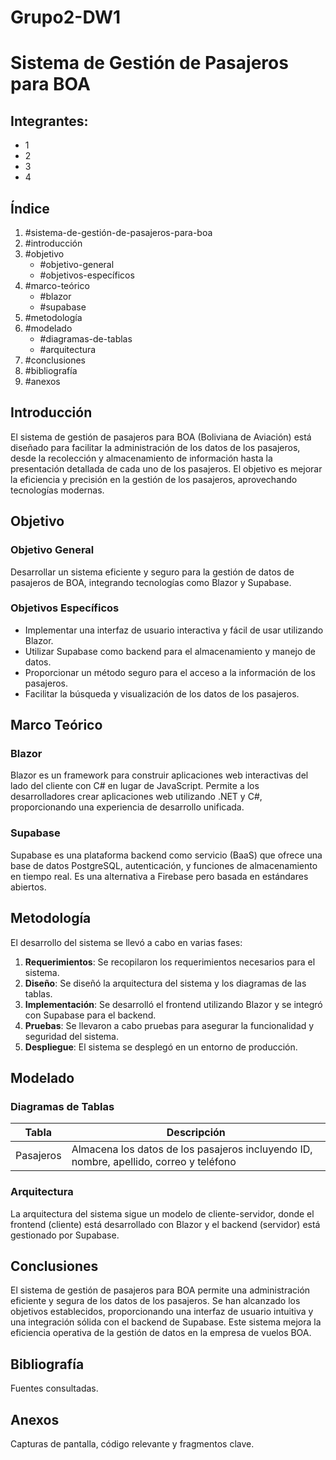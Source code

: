 # Grupo2-DW1
# Sistema de Gestión de Pasajeros para BOA

## Integrantes:
- 1
- 2
- 3
- 4

## Índice
1. #sistema-de-gestión-de-pasajeros-para-boa
2. #introducción
3. #objetivo
   - #objetivo-general
   - #objetivos-específicos
4. #marco-teórico
   - #blazor
   - #supabase
5. #metodología
6. #modelado
   - #diagramas-de-tablas
   - #arquitectura
7. #conclusiones
8. #bibliografía
9. #anexos

## Introducción
El sistema de gestión de pasajeros para BOA (Boliviana de Aviación) está diseñado para facilitar la administración de los datos de los pasajeros, desde la recolección y almacenamiento de información hasta la presentación detallada de cada uno de los pasajeros. El objetivo es mejorar la eficiencia y precisión en la gestión de los pasajeros, aprovechando tecnologías modernas.

## Objetivo

### Objetivo General
Desarrollar un sistema eficiente y seguro para la gestión de datos de pasajeros de BOA, integrando tecnologías como Blazor y Supabase.

### Objetivos Específicos
- Implementar una interfaz de usuario interactiva y fácil de usar utilizando Blazor.
- Utilizar Supabase como backend para el almacenamiento y manejo de datos.
- Proporcionar un método seguro para el acceso a la información de los pasajeros.
- Facilitar la búsqueda y visualización de los datos de los pasajeros.

## Marco Teórico

### Blazor
Blazor es un framework para construir aplicaciones web interactivas del lado del cliente con C# en lugar de JavaScript. Permite a los desarrolladores crear aplicaciones web utilizando .NET y C#, proporcionando una experiencia de desarrollo unificada.

### Supabase
Supabase es una plataforma backend como servicio (BaaS) que ofrece una base de datos PostgreSQL, autenticación, y funciones de almacenamiento en tiempo real. Es una alternativa a Firebase pero basada en estándares abiertos.

## Metodología
El desarrollo del sistema se llevó a cabo en varias fases:
1. **Requerimientos**: Se recopilaron los requerimientos necesarios para el sistema.
2. **Diseño**: Se diseñó la arquitectura del sistema y los diagramas de las tablas.
3. **Implementación**: Se desarrolló el frontend utilizando Blazor y se integró con Supabase para el backend.
4. **Pruebas**: Se llevaron a cabo pruebas para asegurar la funcionalidad y seguridad del sistema.
5. **Despliegue**: El sistema se desplegó en un entorno de producción.

## Modelado

### Diagramas de Tablas

| Tabla     | Descripción                                                                            |
|-----------|----------------------------------------------------------------------------------------|
| Pasajeros | Almacena los datos de los pasajeros incluyendo ID, nombre, apellido, correo y teléfono |

### Arquitectura
La arquitectura del sistema sigue un modelo de cliente-servidor, donde el frontend (cliente) está desarrollado con Blazor y el backend (servidor) está gestionado por Supabase.

## Conclusiones
El sistema de gestión de pasajeros para BOA permite una administración eficiente y segura de los datos de los pasajeros. Se han alcanzado los objetivos establecidos, proporcionando una interfaz de usuario intuitiva y una integración sólida con el backend de Supabase. Este sistema mejora la eficiencia operativa de la gestión de datos en la empresa de vuelos BOA.

## Bibliografía
Fuentes consultadas.

## Anexos
Capturas de pantalla, código relevante y fragmentos clave.

